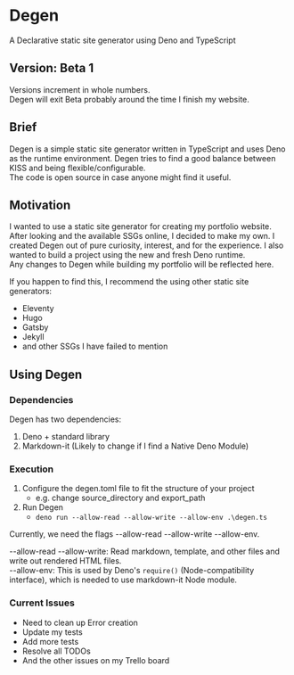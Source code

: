 # Degen

A Declarative static site generator using Deno and TypeScript

## Version: **Beta 1**

Versions increment in whole numbers.  
Degen will exit Beta probably around the time I finish my website.

## Brief

Degen is a simple static site generator written in TypeScript and uses Deno as the runtime environment. Degen tries to find a good balance between KISS and being flexible/configurable.  
The code is open source in case anyone might find it useful.

## Motivation

I wanted to use a static site generator for creating my portfolio website. After looking and the available SSGs online, I decided to make my own. I created Degen out of pure curiosity, interest, and for the experience. I also wanted to build a project using the new and fresh Deno runtime.  
Any changes to Degen while building my portfolio will be reflected here.

If you happen to find this, I recommend the using other static site generators:

- Eleventy
- Hugo
- Gatsby
- Jekyll
- and other SSGs I have failed to mention

## Using Degen

### Dependencies

Degen has two dependencies:

1. Deno + standard library
2. Markdown-it (Likely to change if I find a Native Deno Module)

### Execution

1. Configure the degen.toml file to fit the structure of your project
    - e.g. change source_directory and export_path
2. Run Degen
    - ```deno run --allow-read --allow-write --allow-env .\degen.ts```

Currently, we need the flags --allow-read --allow-write --allow-env.

--allow-read --allow-write: Read markdown, template, and other files and write out rendered HTML files.  
--allow-env: This is used by Deno's ```require()``` (Node-compatibility interface), which is needed to use markdown-it Node module.

### Current Issues

- Need to clean up Error creation
- Update my tests
- Add more tests
- Resolve all TODOs
- And the other issues on my Trello board
